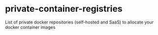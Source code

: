 # private-container-registries
List of private docker repositories (self-hosted and SaaS) to allocate your docker container images
